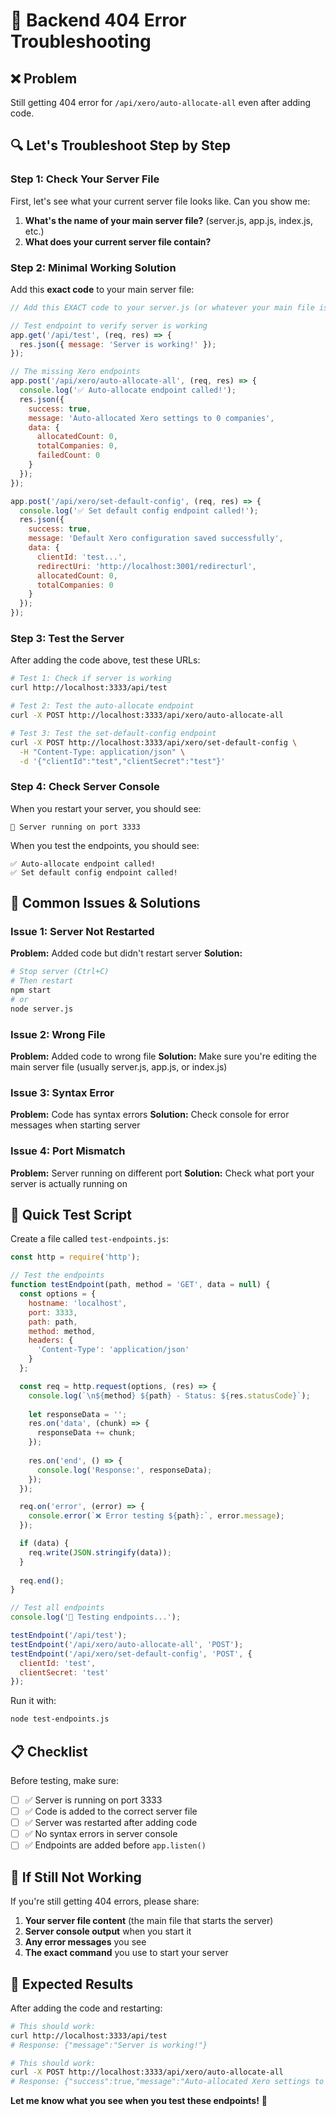 # 🚨 Backend 404 Error Troubleshooting

## ❌ **Problem**
Still getting 404 error for `/api/xero/auto-allocate-all` even after adding code.

## 🔍 **Let's Troubleshoot Step by Step**

### **Step 1: Check Your Server File**

First, let's see what your current server file looks like. Can you show me:

1. **What's the name of your main server file?** (server.js, app.js, index.js, etc.)
2. **What does your current server file contain?**

### **Step 2: Minimal Working Solution**

Add this **exact code** to your main server file:

```javascript
// Add this EXACT code to your server.js (or whatever your main file is called)

// Test endpoint to verify server is working
app.get('/api/test', (req, res) => {
  res.json({ message: 'Server is working!' });
});

// The missing Xero endpoints
app.post('/api/xero/auto-allocate-all', (req, res) => {
  console.log('✅ Auto-allocate endpoint called!');
  res.json({
    success: true,
    message: 'Auto-allocated Xero settings to 0 companies',
    data: {
      allocatedCount: 0,
      totalCompanies: 0,
      failedCount: 0
    }
  });
});

app.post('/api/xero/set-default-config', (req, res) => {
  console.log('✅ Set default config endpoint called!');
  res.json({
    success: true,
    message: 'Default Xero configuration saved successfully',
    data: {
      clientId: 'test...',
      redirectUri: 'http://localhost:3001/redirecturl',
      allocatedCount: 0,
      totalCompanies: 0
    }
  });
});
```

### **Step 3: Test the Server**

After adding the code above, test these URLs:

```bash
# Test 1: Check if server is working
curl http://localhost:3333/api/test

# Test 2: Test the auto-allocate endpoint
curl -X POST http://localhost:3333/api/xero/auto-allocate-all

# Test 3: Test the set-default-config endpoint
curl -X POST http://localhost:3333/api/xero/set-default-config \
  -H "Content-Type: application/json" \
  -d '{"clientId":"test","clientSecret":"test"}'
```

### **Step 4: Check Server Console**

When you restart your server, you should see:
```
🚀 Server running on port 3333
```

When you test the endpoints, you should see:
```
✅ Auto-allocate endpoint called!
✅ Set default config endpoint called!
```

## 🔧 **Common Issues & Solutions**

### **Issue 1: Server Not Restarted**
**Problem:** Added code but didn't restart server
**Solution:** 
```bash
# Stop server (Ctrl+C)
# Then restart
npm start
# or
node server.js
```

### **Issue 2: Wrong File**
**Problem:** Added code to wrong file
**Solution:** Make sure you're editing the main server file (usually server.js, app.js, or index.js)

### **Issue 3: Syntax Error**
**Problem:** Code has syntax errors
**Solution:** Check console for error messages when starting server

### **Issue 4: Port Mismatch**
**Problem:** Server running on different port
**Solution:** Check what port your server is actually running on

## 🧪 **Quick Test Script**

Create a file called `test-endpoints.js`:

```javascript
const http = require('http');

// Test the endpoints
function testEndpoint(path, method = 'GET', data = null) {
  const options = {
    hostname: 'localhost',
    port: 3333,
    path: path,
    method: method,
    headers: {
      'Content-Type': 'application/json'
    }
  };

  const req = http.request(options, (res) => {
    console.log(`\n${method} ${path} - Status: ${res.statusCode}`);
    
    let responseData = '';
    res.on('data', (chunk) => {
      responseData += chunk;
    });
    
    res.on('end', () => {
      console.log('Response:', responseData);
    });
  });

  req.on('error', (error) => {
    console.error(`❌ Error testing ${path}:`, error.message);
  });

  if (data) {
    req.write(JSON.stringify(data));
  }
  
  req.end();
}

// Test all endpoints
console.log('🧪 Testing endpoints...');

testEndpoint('/api/test');
testEndpoint('/api/xero/auto-allocate-all', 'POST');
testEndpoint('/api/xero/set-default-config', 'POST', {
  clientId: 'test',
  clientSecret: 'test'
});
```

Run it with:
```bash
node test-endpoints.js
```

## 📋 **Checklist**

Before testing, make sure:

- [ ] ✅ Server is running on port 3333
- [ ] ✅ Code is added to the correct server file
- [ ] ✅ Server was restarted after adding code
- [ ] ✅ No syntax errors in server console
- [ ] ✅ Endpoints are added before `app.listen()`

## 🚨 **If Still Not Working**

If you're still getting 404 errors, please share:

1. **Your server file content** (the main file that starts the server)
2. **Server console output** when you start it
3. **Any error messages** you see
4. **The exact command** you use to start your server

## 🎯 **Expected Results**

After adding the code and restarting:

```bash
# This should work:
curl http://localhost:3333/api/test
# Response: {"message":"Server is working!"}

# This should work:
curl -X POST http://localhost:3333/api/xero/auto-allocate-all
# Response: {"success":true,"message":"Auto-allocated Xero settings to 0 companies",...}
```

**Let me know what you see when you test these endpoints!** 🚀



